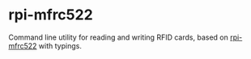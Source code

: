 # rpi-mfrc522
Command line utility for reading and writing RFID cards, based on [rpi-mfrc522](module) with typings.